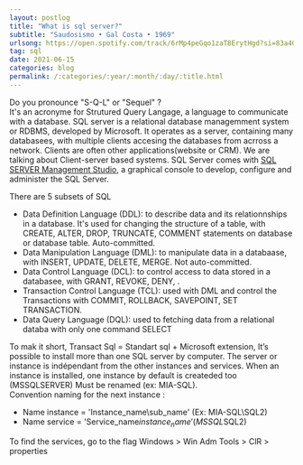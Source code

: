 ```yaml
---
layout: postlog
title: "What is sql server?"
subtitle: "Saudosismo • Gal Costa • 1969"
urlsong: https://open.spotify.com/track/6rMp4peGqo1zaT8ErytHgd?si=83a4018ab67049e1
tag: sql
date: 2021-06-15
categories: blog
permalink: /:categories/:year/:month/:day/:title.html
---
```


Do you pronounce  "S-Q-L" or "Sequel" ?     
It's an acronyme for Strutured Query Langage, a language to communicate with a database. SQL server is a relational database managemment system or RDBMS, developed by Microsoft. It operates as a server, containing many databasees, with multiple clients accesing the databases  from acrross a network. Clients are often other applications(website or CRM). We are  talking  about Client-server based systems.   SQL Server  comes with [SQL SERVER Management Studio](https://database.guide/what-is-sql-server-management-studio/), a graphical console to develop, configure and administer the SQL Server. 

There are 5 subsets of SQL
- Data Definition Language (DDL): to describe  data  and its  relationnships in a database. It's used for changing the structure of a table, with CREATE, ALTER, DROP, TRUNCATE, COMMENT statements on database or database table. Auto-committed. 
- Data Manipulation Language (DML): to manipulate data  in a databaase, with INSERT, UPDATE, DELETE, MERGE. Not auto-committed. 
- Data Control Language (DCL): to control access to data  stored in a databasee, with GRANT, REVOKE, DENY, . 
- Transaction Control Language (TCL):  used with DML and control the Transactions with COMMIT, ROLLBACK, SAVEPOINT, SET TRANSACTION.
- Data Query Language (DQL): used to fetching data from a relational databa with only one command SELECT

To mak it short, Transact Sql = Standart sql + Microsoft extension, It’s possible to install more than one SQL server by computer. The server or instance is indépendant from the other instances and services. When an instance is installed, one instance by default is createded too (MSSQLSERVER) Must be renamed (ex: MIA-SQL).    
Convention naming for the next instance :
- Name instance = 'Instance_name\sub_name' (Ex: MIA-SQL\SQL2)
- Name service = 'Service_name$instance_name' (MSSQL$SQL2)

To find the services, go to the flag Windows > Win Adm Tools > ClR > properties
